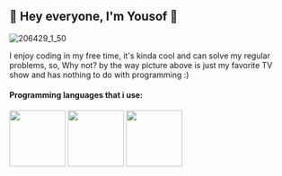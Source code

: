 ## 🤠 Hey everyone, I'm Yousof 👋

![206429_1_50](https://user-images.githubusercontent.com/93007857/201488100-1f989142-e476-44b8-a02e-83f2e9974a8a.jpg)

I enjoy coding in my free time, it's kinda cool and can solve my regular problems, so, Why not? by the way picture above is just my favorite TV show and has nothing to do with programming :)

#### Programming languages that i use:

<img src="https://cdn.jsdelivr.net/npm/programming-languages-logos/src/python/python.png" height="100">   <img src="https://upload.wikimedia.org/wikipedia/commons/7/7e/Dart-logo.png" height="100">   <img src="https://upload.wikimedia.org/wikipedia/commons/thumb/7/73/Ruby_logo.svg/1024px-Ruby_logo.svg.png" height="100">
